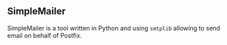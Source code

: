 ## SimpleMailer

SimpleMailer is a tool written in Python and using `smtplib` allowing to send email on behalf of Postfix.